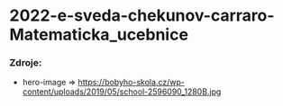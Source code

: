 # 2022-e-sveda-chekunov-carraro-Matematicka_ucebnice

### Zdroje:

- hero-image => https://bobyho-skola.cz/wp-content/uploads/2019/05/school-2596090_1280B.jpg